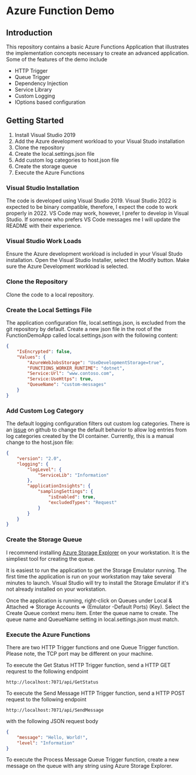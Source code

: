 # Azure Function Demo
## Introduction
This repository contains a basic Azure Functions Application that illustrates the implementation concepts
necessary to create an advanced application. Some of the features of the demo include
- HTTP Trigger
- Queue Trigger
- Dependency Injection
- Service Library
- Custom Logging
- IOptions based configuration

## Getting Started
1. Install Visual Studio 2019
2. Add the Azure development workload to your Visual Studo installation
3. Clone the repository
4. Create the local.settings.json file
5. Add custom log categories to host.json file
6. Create the storage queue
7. Execute the Azure Functions

### Visual Studio Installation
The code is developed using Visual Studio 2019. Visual Studio 2022 is expected to be binary compatible, therefore,
I expect the code to work properly in 2022. VS Code may work, however, I prefer to develop in Visual Studio.
If someone who prefers VS Code messages me I will update the README with their experience.

### Visual Studio Work Loads
Ensure the Azure development workload is included in your Visual Studo installation. Open the Visual Studio
Installer, select the Modify button. Make sure the Azure Development workload is selected.

### Clone the Repository
Clone the code to a local repository.

### Create the Local Settings File
The application configuration file, local.settings.json, is excluded from the git repository by default. Create a new json
file in the root of the FunctionDemoApp called local.settings.json with the following content:
``` json
{
	"IsEncrypted": false,
	"Values": {
		"AzureWebJobsStorage": "UseDevelopmentStorage=true",
		"FUNCTIONS_WORKER_RUNTIME": "dotnet",
		"Service:Url": "www.contoso.com",
		"Service:UseHttps": true,
		"QueueName": "custom-messages"
	}
}
```

### Add Custom Log Category
The default logging configuration filters out custom log categories. There is an
[issue](https://github.com/Azure/azure-functions-host/issues/4345) on github to change the default behavior to allow
log entries from log categories created by the DI container. Currently, this is a manual change to the host.json file:
``` json
{
	"version": "2.0",
	"logging": {
		"logLevel": {
			"ServiceLib": "Information"
		},
		"applicationInsights": {
			"samplingSettings": {
				"isEnabled": true,
				"excludedTypes": "Request"
			}
		}
	}
}
```

### Create the Storage Queue
I recommend installing [Azure Storage Explorer](https://azure.microsoft.com/en-us/features/storage-explorer)
on your workstation. It is the simpliest tool for creating the queue.
 
It is easiest to run the application to get the Storage Emulator running. The first time the application is run on your workstation may take several minutes to launch.
Visual Studio will try to install the Storage Emulator if it's not already installed on your workstation.

Once the application is running, right-click on Queues under Local & Attached => Storage Accounts => (Emulator -Default Ports) (Key).
Select the Create Queue context menu item. Enter the queue name to create. The queue name and QueueName setting in
local.settings.json must match.

### Execute the Azure Functions
There are two HTTP Trigger functions and one Queue Trigger function. Please note, the TCP port may be different on your machine.

To execute the Get Status HTTP Trigger function, send a HTTP GET requrest to the following endpoint
```
http://localhost:7071/api/GetStatus
```

To execute the Send Message HTTP Trigger function, send a HTTP POST request to the following endpoint
```
http://localhost:7071/api/SendMessage
```
with the following JSON request body
``` json
{
    "message": "Hello, World!",
    "level": "Information"
}
```

To execute the Process Message Queue Trigger function, create a new message on the queue with any string
using Azure Storage Explorer.
